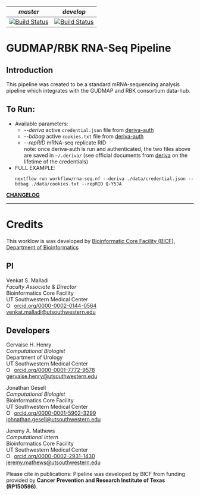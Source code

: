 |*master*|*develop*|
|:-:|:-:|
|[![Build Status](https://git.biohpc.swmed.edu/BICF/gudmap_rbk/rna-seq/badges/master/build.svg)](https://git.biohpc.swmed.edu/BICF/gudmap_rbk/rna-seq/commits/master)|[![Build Status](https://git.biohpc.swmed.edu/BICF/gudmap_rbk/rna-seq/badges/develop/build.svg)](https://git.biohpc.swmed.edu/BICF/gudmap_rbk/rna-seq/commits/develop)|
<!--
[![DOI]()]()
-->
GUDMAP/RBK RNA-Seq Pipeline
===========================

Introduction
------------
This pipeline was created to be a standard mRNA-sequencing analysis pipeline which integrates with the GUDMAP and RBK consortium data-hub.

To Run:
-------
* Available parameters:
  * *--deriva* active ```credential.json``` file from [deriva-auth](https://github.com/informatics-isi-edu/gudmap-rbk/wiki/Uploading-files-via-Deriva-client-tools#from-a-remote-server)
  * *--bdbag* active ```cookies.txt``` file from [deriva-auth](https://github.com/informatics-isi-edu/gudmap-rbk/wiki/Uploading-files-via-Deriva-client-tools#from-a-remote-server)
  * *--repRID* mRNA-seq replicate RID\
  note: once deriva-auth is run and authenticated, the two files above are saved in ```~/.deriva/``` (see official documents from [deriva](https://github.com/informatics-isi-edu/deriva-client#installer-packages-for-windows-and-macosx) on the lifetime of the credentials)
* FULL EXAMPLE:
  ```
  nextflow run workflow/rna-seq.nf --deriva ./data/credential.json --bdbag ./data/cookies.txt --repRID Q-Y5JA
  ```



[**CHANGELOG**](https://git.biohpc.swmed.edu/BICF/gudmap_rbk/rna-seq/blob/develop/CHANGELOG.md)

---

Credits
=======
This worklow is was developed by [Bioinformatic Core Facility (BICF), Department of Bioinformatics](http://www.utsouthwestern.edu/labs/bioinformatics/)

PI
--
Venkat S. Malladi\
*Faculty Associate & Director*\
Bioinformatics Core Facility\
UT Southwestern Medical Center\
<a href="https://orcid.org/0000-0002-0144-0564" target="orcid.widget" rel="noopener noreferrer" style="vertical-align:top;"><img src="https://orcid.org/sites/default/files/images/orcid_16x16.png" style="width:1em;margin-right:.5em;" alt="ORCID iD icon">orcid.org/0000-0002-0144-0564</a>\
[venkat.malladi@utsouthwestern.edu](mailto:venkat.malladi@utsouthwestern.edu)


Developers
----------
Gervaise H. Henry\
*Computational Biologist*\
Department of Urology\
UT Southwestern Medical Center\
<a href="https://orcid.org/0000-0001-7772-9578" target="orcid.widget" rel="noopener noreferrer" style="vertical-align:top;"><img src="https://orcid.org/sites/default/files/images/orcid_16x16.png" style="width:1em;margin-right:.5em;" alt="ORCID iD icon">orcid.org/0000-0001-7772-9578</a>\
[gervaise.henry@utsouthwestern.edu](mailto:gervaise.henry@utsouthwestern.edu)

Jonathan Gesell\
*Computational Biologist*\
Bioinformatics Core Facility\
UT Southwestern Medical Center\
<a href="https://orcid.org/0000-0001-5902-3299" target="orcid.widget" rel="noopener noreferrer" style="vertical-align:top;"><img src="https://orcid.org/sites/default/files/images/orcid_16x16.png" style="width:1em;margin-right:.5em;" alt="ORCID iD icon">orcid.org/0000-0001-5902-3299</a>\
[johnathan.gesell@utsouthwestern.edu](mailto:jonathn.gesell@utsouthwestern.edu)

Jeremy A. Mathews\
*Computational Intern*\
Bioinformatics Core Facility\
UT Southwestern Medical Center\
<a href="https://orcid.org/0000-0002-2931-1430" target="orcid.widget" rel="noopener noreferrer" style="vertical-align:top;"><img src="https://orcid.org/sites/default/files/images/orcid_16x16.png" style="width:1em;margin-right:.5em;" alt="ORCID iD icon">orcid.org/0000-0002-2931-1430</a>\
[jeremy.mathews@utsouthwestern.edu](mailto:jeremy.mathews@utsouthwestern.edu)

Please cite in publications: Pipeline was developed by BICF from funding provided by **Cancer Prevention and Research Institute of Texas (RP150596)**.
